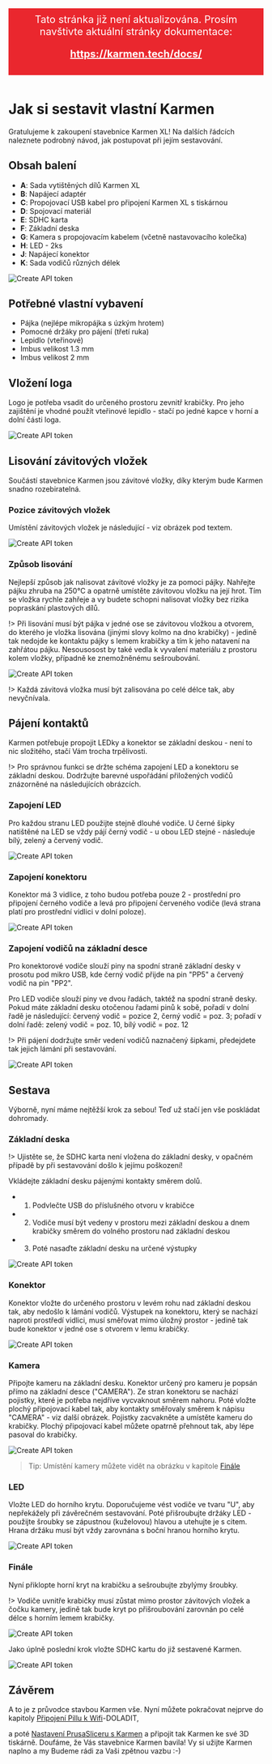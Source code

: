 <div style="background: #ea272e; color: #fff; padding: 10px; margin-bottom: 50px; font-size: 20px; text-align: center;">
    Tato stránka již není aktualizována. Prosím navštivte aktuální stránky dokumentace:
    <div style="margin: 20px 0 20px 0;">
        <a href="https://karmen.tech/docs/" style="font-weight: bold; color: #fff;">https://karmen.tech/docs/</a>
    </div>
</div>

# Jak si sestavit vlastní Karmen

Gratulujeme k zakoupení stavebnice Karmen XL! Na dalších řádcích naleznete podrobný návod, jak postupovat při jejím sestavování.

## Obsah balení

- **A**: Sada vytištěných dílů Karmen XL
- **B**: Napájecí adaptér
- **C**: Propojovací USB kabel pro připojení Karmen XL s tiskárnou
- **D**: Spojovací materiál
- **E**: SDHC karta
- **F**: Základní deska
- **G**: Kamera s propojovacím kabelem (včetně nastavovacího kolečka)
- **H**: LED - 2ks
- **J**: Napájecí konektor
- **K**: Sada vodičů různých délek

<borderedImage>![Create API token](\_media\karmen-xl-package.jpg":size=800x600")</borderedImage>

## Potřebné vlastní vybavení

- Pájka (nejlépe mikropájka s úzkým hrotem)
- Pomocné držáky pro pájení (třetí ruka)
- Lepidlo (vteřinové)
- Imbus velikost 1.3 mm
- Imbus velikost 2 mm

## Vložení loga

Logo je potřeba vsadit do určeného prostoru zevnitř krabičky. Pro jeho zajištění je vhodné použít vteřinové lepidlo - stačí po jedné kapce v horní a dolní části loga.

<borderedImage>![Create API token](_media\logo.png":size=500x430")</borderedImage>

## Lisování závitových vložek

Součástí stavebnice Karmen jsou závitové vložky, díky kterým bude Karmen snadno rozebiratelná.

### Pozice závitových vložek

 Umístění závitových vložek je následující - viz obrázek pod textem.

<borderedImage>![Create API token](_media\lisovani-pozice.jpg":size=500x430")</borderedImage>

### Způsob lisování

Nejlepší způsob jak nalisovat závitové vložky je za pomoci pájky. Nahřejte pájku zhruba na 250°C a opatrně umístěte závitovou vložku na její hrot. Tím se vložka rychle zahřeje a vy budete schopni nalisovat vložky bez rizika popraskání plastových dílů.

!> Při lisování musí být pájka v jedné ose se závitovou vložkou a otvorem, do kterého je vložka lisována (jinými slovy kolmo na dno krabičky) - jedině tak nedojde ke kontaktu pájky s lemem krabičky a tím k jeho natavení na zahřátou pájku. Nesousosost by také vedla k vyvalení materiálu z prostoru kolem vložky, případně ke znemožněnému sešroubování.

<borderedImage>![Create API token](_media\lisovani-vlozky.jpg":size=500x430")</borderedImage>

!> Každá závitová vložka musí být zalisována po celé délce tak, aby nevyčnívala.

## Pájení kontaktů

Karmen potřebuje propojit LEDky a konektor se základní deskou - není to nic složitého, stačí Vám trocha trpělivosti.

!> Pro správnou funkci se držte schéma zapojení LED a konektoru se základní deskou. Dodržujte barevné uspořádání přiložených vodičů znázorněné na následujících obrázcích.

### Zapojení LED

Pro každou stranu LED použijte stejně dlouhé vodiče. U černé šipky natištěné na LED se vždy pájí černý vodič - u obou LED stejné - následuje bílý, zelený a červený vodič.

<borderedImage>![Create API token](_media\propojeni-led.jpg":size=500x430")</borderedImage>

### Zapojení konektoru

Konektor má 3 vidlice, z toho budou potřeba pouze 2 - prostřední pro připojení černého vodiče a levá pro připojení červeného vodiče (levá strana platí pro prostřední vidlici v dolní poloze).

<borderedImage>![Create API token](_media\zapojeni-konektoru.png":size=500x430")</borderedImage>

### Zapojení vodičů na základní desce

Pro konektorové vodiče slouží piny na spodní straně základní desky v prosotu pod mikro USB, kde černý vodič přijde na pin "PP5" a červený vodič na pin "PP2".

Pro LED vodiče slouží piny ve dvou řadách, taktéž na spodní straně desky. Pokud máte základní desku otočenou řadami pinů k sobě, pořadí v dolní řadě je následující:
červený vodič = pozice 2, černý vodič = poz. 3; pořadí v dolní řadě: zelený vodič = poz. 10, bílý vodič = poz. 12

!> Při pájení dodržujte směr vedení vodičů naznačený šipkami, předejdete tak jejich lámání při sestavování.

<borderedImage>![Create API token](_media\zapojeni-desky.jpg":size=500x430")</borderedImage>

## Sestava

Výborně, nyní máme nejtěžší krok za sebou! Teď už stačí jen vše poskládat dohromady.

### Základní deska

!> Ujistěte se, že SDHC karta není vložena do základní desky, v opačném případě by při sestavování došlo k jejímu poškození!

Vkládejte základní desku pájenými kontakty směrem dolů.

- 1) Podvlečte USB do příslušného otvoru v krabičce
- 2) Vodiče musí být vedeny v prostoru mezi základní deskou a dnem krabičky směrem do volného prostoru nad základní deskou
- 3) Poté nasaďte základní desku na určené výstupky



<borderedImage>![Create API token](_media\vlozeni-desky.png":size=500x430")</borderedImage>

### Konektor

Konektor vložte do určeného prostoru v levém rohu nad základní deskou tak, aby nedošlo k lámání vodičů. Výstupek na konektoru, který se nachází naproti prostředí vidlici, musí směřovat mimo úložný prostor - jedině tak bude konektor v jedné ose s otvorem v lemu krabičky.

<borderedImage>![Create API token](_media\vlozeni-konektoru.png":size=500x430")</borderedImage>

### Kamera

Připojte kameru na základní desku. Konektor určený pro kameru je popsán přímo na základní desce ("CAMERA"). Ze stran konektoru se nachází pojistky, které je potřeba nejdříve vycvaknout směrem nahoru. Poté vložte plochý připojovací kabel tak, aby kontakty směřovaly směrem k nápisu "CAMERA" - viz další obrázek. Pojistky zacvakněte a umístěte kameru do krabičky. Plochý připojovací kabel můžete opatrně přehnout tak, aby lépe pasoval do krabičky.

<borderedImage>![Create API token](_media\vlozeni-kamery.png":size=500x430")</borderedImage>

> Tip: Umístění kamery můžete vidět na obrázku v kapitole  [Finále](http://localhost:3000/#/prusaslicer-gcode-upload?id=fin%c3%a1le)

### LED

Vložte LED do horního krytu. Doporučujeme vést vodiče ve tvaru "U", aby nepřekážely při závěrečném sestavování. Poté přišroubujte držáky LED - použijte šroubky se zápustnou (kuželovou) hlavou a utehujte je s citem. Hrana držáku musí být vždy zarovnána s boční hranou horního krytu.

<borderedImage>![Create API token](_media\vlozeni-led.png":size=500x430")</borderedImage>

### Finále

Nyní přiklopte horní kryt na krabičku a sešroubujte zbylýmy šroubky.

!> Vodiče uvnitře krabičky musí zůstat mimo prostor závitových vložek a čočku kamery, jedině tak bude kryt po přišroubování zarovnán po celé délce s horním lemem krabičky.

<borderedImage>![Create API token](_media\pred-slozenim.jpg":size=500x430")</borderedImage>

Jako úplně poslední krok vložte SDHC kartu do již sestavené Karmen.

<borderedImage>![Create API token](_media\vlozeni-sd.jpg":size=500x430")</borderedImage>

## Závěrem

A to je z průvodce stavbou Karmen vše. Nyní můžete pokračovat nejprve do kapitoly [Připojení Pillu k Wifi](/cs/karmen-pill-zaciname?id=připojení-pillu-k-wifi)-DOLADIT,

a poté [Nastavení PrusaSliceru s Karmen](/cs/prusaslicer-gcode-upload?id=nastavení-prusasliceru-s-karmen) a připojit tak Karmen ke své 3D tiskárně.
Doufáme, že Vás stavebnice Karmen bavila! Vy si užijte Karmen naplno a my Budeme rádi za Vaši zpětnou vazbu :-)
